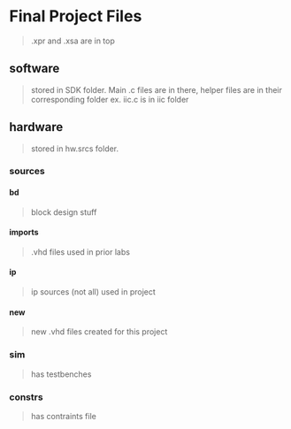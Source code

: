 # Final Project Files
 >  .xpr and .xsa are in top

## software
 >  stored in SDK folder. Main .c files are in there, helper files are in their corresponding folder 
  ex. iic.c is in iic folder



## hardware
 >  stored in hw.srcs folder. 


### sources


#### bd
  > block design stuff


#### imports 
  > .vhd files used in prior labs


#### ip 
  > ip sources (not all) used in project


#### new
  > new .vhd files created for this project


### sim
 >  has testbenches



### constrs
 >  has contraints file
